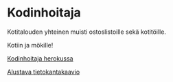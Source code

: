 # Kodinhoitaja
Kotitalouden yhteinen muisti ostoslistoille sekä kotitöille. 

Kotiin ja mökille!

[Kodinhoitaja herokussa](https://kodinhoitaja.herokuapp.com/)

[Alustava tietokantakaavio](https://github.com/Hannav/Kodinhoitaja/blob/master/documentation/tietokantakaavio.png)
